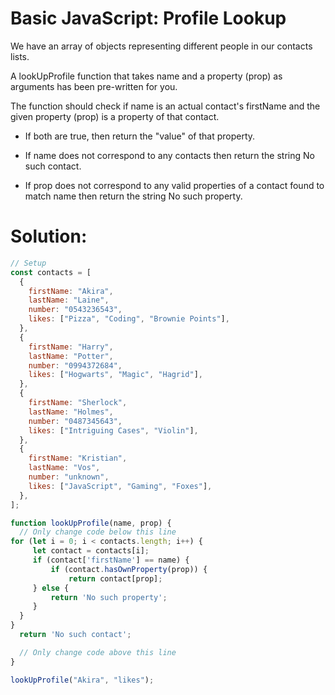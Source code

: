 # Basic JavaScript: Profile Lookup
We have an array of objects representing different people in our contacts lists.

A lookUpProfile function that takes name and a property (prop) as arguments has been pre-written for you.

The function should check if name is an actual contact's firstName and the given property (prop) is a property of that contact.

- If both are true, then return the "value" of that property.

- If name does not correspond to any contacts then return the string No such contact.

- If prop does not correspond to any valid properties of a contact found to match name then return the string No such property.
# Solution:
```javascript
// Setup
const contacts = [
  {
    firstName: "Akira",
    lastName: "Laine",
    number: "0543236543",
    likes: ["Pizza", "Coding", "Brownie Points"],
  },
  {
    firstName: "Harry",
    lastName: "Potter",
    number: "0994372684",
    likes: ["Hogwarts", "Magic", "Hagrid"],
  },
  {
    firstName: "Sherlock",
    lastName: "Holmes",
    number: "0487345643",
    likes: ["Intriguing Cases", "Violin"],
  },
  {
    firstName: "Kristian",
    lastName: "Vos",
    number: "unknown",
    likes: ["JavaScript", "Gaming", "Foxes"],
  },
];

function lookUpProfile(name, prop) {
  // Only change code below this line
for (let i = 0; i < contacts.length; i++) {
     let contact = contacts[i];
     if (contact['firstName'] == name) {
         if (contact.hasOwnProperty(prop)) {
             return contact[prop];
     } else {
         return 'No such property';
     }
  }
}
  return 'No such contact';

  // Only change code above this line
}

lookUpProfile("Akira", "likes");
```
